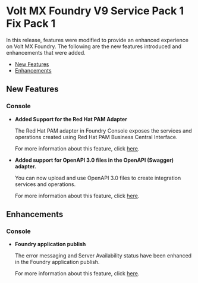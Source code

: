                           

Volt MX  Foundry V9 Service Pack 1 Fix Pack 1
===========================================

In this release, features were modified to provide an enhanced experience on Volt MX Foundry. The following are the new features introduced and enhancements that were added.

*   [New Features](#new-features)
*   [Enhancements](#enhancements)

New Features
------------

### Console

*   **Added Support for the Red Hat PAM Adapter**
    
    The Red Hat PAM adapter in Foundry Console exposes the services and operations created using Red Hat PAM Business Central Interface.
    
    For more information about this feature, click [here](../../../Foundry/voltmx_foundry_user_guide/Content/ConfigureIntegrationService.md).
    
*   **Added support for OpenAPI 3.0 files in the OpenAPI (Swagger) adapter.**
    
    You can now upload and use OpenAPI 3.0 files to create integration services and operations.
    
    For more information about this feature, click [here](../../../Foundry/voltmx_foundry_user_guide/Content/Open_API__Swagger_.md).
    

Enhancements
------------

### Console

*   **Foundry application publish**
    
    The error messaging and Server Availability status have been enhanced in the Foundry application publish.
    
    For more information about this feature, click [here](../../../Foundry/voltmx_foundry_user_guide/Content/Publish.md).
